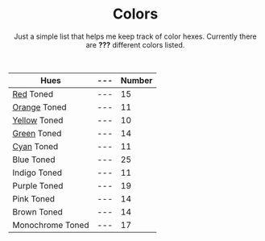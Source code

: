 <div align=center>

# Colors
Just a simple list that helps me keep track of color hexes. Currently there are **???** different colors listed.

<br>

Hues | --- | Number
--- | --- | ---
[Red](https://github.com/Shylke/colors/blob/master/tones/(1)%20Red.md) Toned | --- | 15
[Orange](https://github.com/Shylke/colors/blob/master/tones/(2)%20Orange.md) Toned | --- | 11
[Yellow](https://github.com/Shylke/colors/blob/master/tones/(3)%20Yellow.md) Toned | --- | 10
[Green](https://github.com/Shylke/colors/blob/master/tones/(4)%20Green.md) Toned | --- | 14
[Cyan](https://github.com/Shylke/colors/blob/master/tones/(5)%20Cyan.md) Toned | --- | 11
Blue Toned | --- | 25 
Indigo Toned | --- | 11
Purple Toned | --- | 19
Pink Toned | --- | 14
Brown Toned | --- | 14 
Monochrome Toned | --- | 17

</div>
